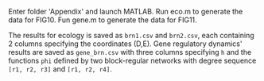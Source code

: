 Enter folder 'Appendix' and launch MATLAB.
Run eco.m to generate the data for FIG10.
Fun gene.m to generate the data for FIG11.

The results for ecology is saved as `brn1.csv` and `brn2.csv`, each containing 2 columns specifying the coordinates (D,E). 
Gene regulatory dynamics' results are saved as `gene_brn.csv` with three columns specifying `h` and the functions `phi` defined by two block-regular networks with degree sequence `[r1, r2, r3]` and `[r1, r2, r4]`. 